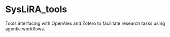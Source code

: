 # SysLiRA_tools

Tools interfacing with OpenAlex and Zotero to facilitate research tasks using agentic workflows.


